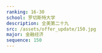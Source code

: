 ```yaml
---
ranking: 16-30
school: 罗切斯特大学
description: 全美第二十九
src: /assets/offer_update/150.jpg
major: 金融经济
sequence: 150
---
```

